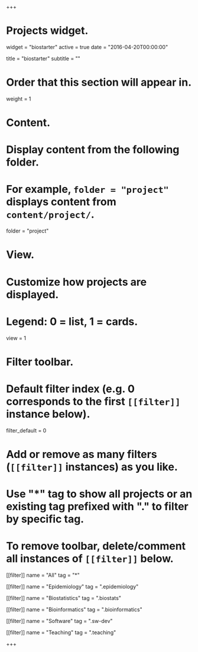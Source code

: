 +++
# Projects widget.
widget = "biostarter"
active = true
date = "2016-04-20T00:00:00"

title = "biostarter"
subtitle = ""

# Order that this section will appear in.
weight = 1

# Content.
# Display content from the following folder.
# For example, `folder = "project"` displays content from `content/project/`.
folder = "project"

# View.
# Customize how projects are displayed.
# Legend: 0 = list, 1 = cards.
view = 1

# Filter toolbar.

# Default filter index (e.g. 0 corresponds to the first `[[filter]]` instance below).
filter_default = 0

# Add or remove as many filters (`[[filter]]` instances) as you like.
# Use "*" tag to show all projects or an existing tag prefixed with "." to filter by specific tag.
# To remove toolbar, delete/comment all instances of `[[filter]]` below.
[[filter]]
  name = "All"
  tag = "*"

[[filter]]
  name = "Epidemiology"
  tag = ".epidemiology"
  
[[filter]]
  name = "Biostatistics"
  tag = ".biostats"

[[filter]]
  name = "Bioinformatics"
  tag = ".bioinformatics"
  
[[filter]]
  name = "Software"
  tag = ".sw-dev"
  
[[filter]]
  name = "Teaching"
  tag = ".teaching"
  
+++
